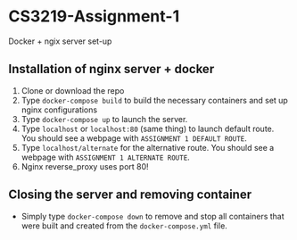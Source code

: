 # CS3219-Assignment-1

Docker + ngix server set-up

## Installation of nginx server + docker

1. Clone or download the repo
2. Type `docker-compose build` to build the necessary containers and set up nginx configurations
3. Type `docker-compose up` to launch the server.
4. Type `localhost` or `localhost:80` (same thing) to launch default route. You should see a webpage with `ASSIGNMENT 1 DEFAULT ROUTE`.
5. Type `localhost/alternate` for the alternative route. You should see a webpage with `ASSIGNMENT 1 ALTERNATE ROUTE`.
6. Nginx reverse_proxy uses port 80!

## Closing the server and removing container

- Simply type `docker-compose down` to remove and stop all containers that were built and created from the `docker-compose.yml` file.

